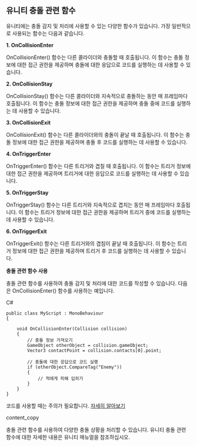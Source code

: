 ## 유니티 충돌 관련 함수

유니티에는 충돌 감지 및 처리에 사용할 수 있는 다양한 함수가 있습니다. 가장 일반적으로 사용되는 함수는 다음과 같습니다.

**1. OnCollisionEnter**

OnCollisionEnter() 함수는 다른 콜라이더와 충돌할 때 호출됩니다. 이 함수는 충돌 정보에 대한 접근 권한을 제공하며 충돌에 대한 응답으로 코드를 실행하는 데 사용할 수 있습니다.

**2. OnCollisionStay**

OnCollisionStay() 함수는 다른 콜라이더와 지속적으로 충돌하는 동안 매 프레임마다 호출됩니다. 이 함수는 충돌 정보에 대한 접근 권한을 제공하며 충돌 중에 코드를 실행하는 데 사용할 수 있습니다.

**3. OnCollisionExit**

OnCollisionExit() 함수는 다른 콜라이더와의 충돌이 끝날 때 호출됩니다. 이 함수는 충돌 정보에 대한 접근 권한을 제공하며 충돌 후 코드를 실행하는 데 사용할 수 있습니다.

**4. OnTriggerEnter**

OnTriggerEnter() 함수는 다른 트리거와 겹칠 때 호출됩니다. 이 함수는 트리거 정보에 대한 접근 권한을 제공하며 트리거에 대한 응답으로 코드를 실행하는 데 사용할 수 있습니다.

**5. OnTriggerStay**

OnTriggerStay() 함수는 다른 트리거와 지속적으로 겹치는 동안 매 프레임마다 호출됩니다. 이 함수는 트리거 정보에 대한 접근 권한을 제공하며 트리거 중에 코드를 실행하는 데 사용할 수 있습니다.

**6. OnTriggerExit**

OnTriggerExit() 함수는 다른 트리거와의 겹침이 끝날 때 호출됩니다. 이 함수는 트리거 정보에 대한 접근 권한을 제공하며 트리거 후 코드를 실행하는 데 사용할 수 있습니다.

**충돌 관련 함수 사용**

충돌 관련 함수를 사용하여 충돌 감지 및 처리에 대한 코드를 작성할 수 있습니다. 다음은 OnCollisionEnter() 함수를 사용하는 예입니다.

C#

```
public class MyScript : MonoBehaviour
{

    void OnCollisionEnter(Collision collision)
    {
        // 충돌 정보 가져오기
        GameObject otherObject = collision.gameObject;
        Vector3 contactPoint = collision.contacts[0].point;

        // 충돌에 대한 응답으로 코드 실행
        if (otherObject.CompareTag("Enemy"))
        {
            // 적에게 피해 입히기
        }
    }
}
```

코드를 사용할 때는 주의가 필요합니다. [자세히 알아보기](https://bard.google.com/faq#coding)

content_copy

충돌 관련 함수를 사용하여 다양한 충돌 상황을 처리할 수 있습니다. 유니티 충돌 관련 함수에 대한 자세한 내용은 유니티 매뉴얼을 참조하십시오.